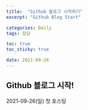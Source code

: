 ```yaml
---
title:  "Github 블로그 시작하기"
excerpt: "Github Blog Start"

categories: Daily
tags: 잡담

toc: true
toc_sticky: true

date: 2021-09-26
---
```


## Github 블로그 시작!
2021-09-26(일) 첫 포스팅
